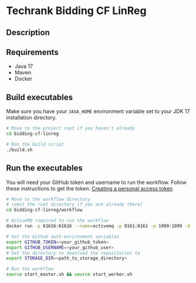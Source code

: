 # Techrank Bidding CF LinReg

## Description

## Requirements
- Java 17
- Maven
- Docker

## Build executables
Make sure you have your `JAVA_HOME` environment variable set to your JDK 17 installation directory.

```bash
# Move to the project root if you haven't already
cd bidding-cf-linreg

# Run the build script
./build.sh
```



## Run the executables
You will need your GitHub token and username to run the workflow.
Follow these instructions to get the token:
[Creating a personal access token](https://docs.github.com/en/github/authenticating-to-github/creating-a-personal-access-token)

```bash
# Move to the workflow directory 
# (omit the root directory if you are already there)
cd bidding-cf-linreg/workflow

# ActiveMQ required to run the workflow
docker run -p 61616:61616 --name=activemq -p 8161:8161 -p 1099:1099 -d antonw/activemq-jmx

# Set the Github auth environment variables
export GITHUB_TOKEN=<your_github_token>
export GITHUB_USERNAME=<your_github_user>
# Set the directory to download the repositories to
export STORAGE_DIR=<path_to_storage_directory>

# Run the workflow
source start_master.sh && source start_worker.sh
```

